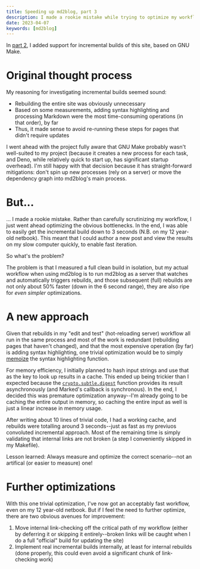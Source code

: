 ```yaml
---
title: Speeding up md2blog, part 3
description: I made a rookie mistake while trying to optimize my workflow for building this site.
date: 2023-04-07
keywords: [md2blog]
---
```

In [part 2](speeding-up-rebuilds-2.md), I added support for incremental builds of this site, based on GNU Make.

# Original thought process
My reasoning for investigating incremental builds seemed sound:

* Rebuilding the entire site was obviously unnecessary
* Based on some measurements, adding syntax highlighting and processing Markdown were the most time-consuming operations (in that order), by far
* Thus, it made sense to avoid re-running these steps for pages that didn't require updates

I went ahead with the project fully aware that GNU Make probably wasn't well-suited to my project (because it creates a new process for each task, and Deno, while relatively quick to start up, has significant startup overhead). I'm still happy with that decision because it has straight-forward mitigations: don't spin up new processes (rely on a server) or move the dependency graph into md2blog's main process.

# But...
... I made a rookie mistake. Rather than carefully scrutinizing my workflow, I just went ahead optimizing the obvious bottlenecks. In the end, I was able to easily get the incremental build down to 3 seconds (N.B. on my 12 year-old netbook). This meant that I could author a new post and view the results on my slow computer quickly, to enable fast iteration.

So what's the problem?

The problem is that I measured a full clean build in isolation, but my actual workflow when using md2blog is to run md2blog as a server that watches and automatically triggers rebuilds, and those subsequent (full) rebuilds are not only about 50% faster (down in the 6 second range), they are also ripe for *even simpler* optimizations.

# A new approach
Given that rebuilds in my "edit and test" (hot-reloading server) workflow all run in the same process and most of the work is redundant (rebuilding pages that haven't changed), and that the most expensive operation (by far) is adding syntax highlighting, one trivial optimization would be to simply [memoize](https://en.wikipedia.org/wiki/Memoization) the syntax highlighting function.

For memory efficiency, I initially planned to hash input strings and use that as the key to look up results in a cache. This ended up being trickier than I expected because the [`crypto.subtle.digest`](https://developer.mozilla.org/en-US/docs/Web/API/SubtleCrypto/digest) function provides its result asynchronously (and Marked's callback is synchronous). In the end, I decided this was premature optimization anyway--I'm already going to be caching the entire output in memory, so caching the entire input as well is just a linear increase in memory usage.

After writing about 10 lines of trivial code, I had a working cache, and rebuilds were totalling around 3 seconds--just as fast as my previuos convoluted incremental approach. Most of the remaining time is simply validating that internal links are not broken (a step I conveniently skipped in my Makefile).

Lesson learned: Always measure and optimize the correct scenario--not an artifical (or easier to measure) one!

# Further optimizations
With this one trivial optimization, I've now got an acceptably fast workflow, even on my 12 year-old netbook. But if I feel the need to further optimize, there are two obvious avenues for improvement:

1. Move internal link-checking off the critical path of my workflow (either by deferring it or skipping it entirely--broken links will be caught when I do a full "official" build for updating the site)
1. Implement real incremental builds internally, at least for internal rebuilds (done properly, this could even avoid a significant chunk of link-checking work)

